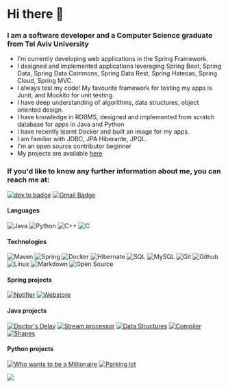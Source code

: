 # Hi there 👋
### I am a software developer and a Computer Science graduate from Tel Aviv University

<!--- 🔭 I’m currently working on ... -->
- I'm currently developing web applications in the Spring Framework.
- I designed and implemented applications leveraging Spring Boot, Spring Data, Spring Data Commons, Spring Data Rest, Spring Hateoas, Spring Cloud, Spring MVC.
- I always test my code! My favourite framework for testing my apps is Junit, and Mockito for unit testing.
- I have deep understanding of algorithms, data structures, object oriented design.
- I have knowledge in RDBMS, designed and implemented from scratch database for apps in Java and Python
- I have recently learnt Docker and built an image for my apps.
- I am familiar with JDBC, JPA Hiberante, JPQL.
- I'm an open source contributor beginner
- My projects are available [here](https://github.com/itayventura?tab=repositories)

### If you'd like to know any further information about me, you can reach me at: 

[![dev.to badge](https://img.shields.io/badge/-Linkedin-%230177B5?style=plastic&logo=linkedin)](https://www.linkedin.com/in/itayventura)
[![Gmail Badge](https://img.shields.io/badge/-Gmail-c14438?style=plastic&logo=Gmail&logoColor=white&link=mailto:ventura.itay@gmail.com)](mailto:ventura.itay@gmail.com)

#### Languages


![Java](https://img.shields.io/badge/-Java-8B4513?&logo=Java&logoColor=fff&style=plastic)
![Python](https://img.shields.io/badge/-Python-FFFF00?&logo=Python&logoColor=3776AB&style=plastic)
![C++](https://img.shields.io/badge/-C++-000000?&logo=c%2b%2b&logoColor=00599&style=plastic)
![C](https://img.shields.io/badge/-c-fff?&logo=C&logoColor=A8B9CC&style=plastic)

#### Technologies
![Maven](https://img.shields.io/badge/-Maven-FF0000?&style=plastic&logo=Apache%20Maven&logoColor=#C71A36)
![Spring](https://img.shields.io/badge/-Spring-fff?&style=plastic&logo=Spring&logoColor=#000000&logoColor=blue)
![Docker](https://img.shields.io/badge/-Docker-fff?style=plastic&logo=Docker)
![Hibernate](https://img.shields.io/badge/-Hibernate-gray?style=plastic&logo=hibernate)
![SQL](https://img.shields.io/badge/-SQL-fff?style=plastic&logo=Microsoft-SQL-Server&logoColor=blue)
![MySQL](https://img.shields.io/badge/-MySQL-fff?style=plastic&logo=mysql)
![Git](https://img.shields.io/badge/-Git-fff?style=plastic&logo=git)
![Github](https://img.shields.io/badge/-Github-000?&logo=github)
![Linux](https://img.shields.io/badge/Linux-0339AA?style=plastic&logo=linux&logoWidth=16)
![Markdown](https://img.shields.io/badge/-Markdown-fff?style=plastic&logo=markdown&logoColor=black)
![Open Source](https://img.shields.io/badge/-Open%20Source-fff?style=plastic&logo=open-source-Initiative)

<!--![]()
![]()
![]()
![]()-->

#### Spring projects

[![Notifier](https://img.shields.io/badge/Notifier-%20-yellow)](https://github.com/Itayventura/Notifier)
[![Webstore](https://img.shields.io/badge/Webstore-%20-brown)](https://github.com/Itayventura/webstore)



#### Java projects

[![Doctor's Delay](https://img.shields.io/badge/Doctor's%20Delay-%20-red?style=plastic)](https://github.com/Itayventura/DoctorsDelay)
[![Stream processor](https://img.shields.io/badge/Stream%20Processor-%20-orange?style=plastic)](https://github.com/Itayventura/StreamProcessor)
[![Data Structures](https://img.shields.io/badge/Data%20Structuers%20and%20Algorithms-%20-green?style=plastic)](https://github.com/Itayventura/DataStructures)
[![Compiler](https://img.shields.io/badge/Compiler-%20-lightgrey?style=plastic)](https://github.com/Itayventura/COMPILATION)
[![Shapes](https://img.shields.io/badge/Shapes-%20-pink?style=plastic)](https://github.com/Itayventura/shape)


#### Python projects
[![Who wants to be a Millionaire](https://img.shields.io/badge/Who%20wants%20to%20be%20a%20millionaire-%20-blue?style=plastic)](https://github.com/Itayventura/WhoWantsToBeAMillionaire)
[![Parking lot](https://img.shields.io/badge/Parking%20lot-%20-yellowgreen?style=plastic)](https://github.com/Itayventura/ParkingLot)

<!-- Most lang stats -->
<a href="https://github.com/itayventura">
  <img align="center" src="https://github-readme-stats.vercel.app/api/top-langs/?username=itayventura&theme=dark&hide_langs_below=1" />
</a>


<!-- add stats:
https://github-readme-stats.vercel.app/api?username=itayventura&show_icons=true&theme=dark&line_height=40 -->
<!--
**Itayventura/Itayventura** is a ✨ _special_ ✨ repository because its `README.md` (this file) appears on your GitHub profile.

Here are some ideas to get you started:

- 🔭 I’m currently working on ...
- 🌱 I’m currently learning ...
- 👯 I’m looking to collaborate on ...
- 🤔 I’m looking for help with ...
- 💬 Ask me about ...
- 📫 How to reach me: ...
- 😄 Pronouns: ...
- ⚡ Fun fact: ...
-->

